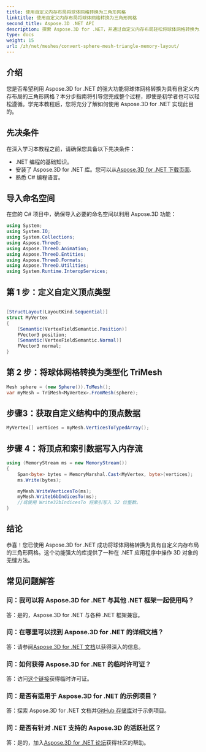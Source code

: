 ```yaml
---
title: 使用自定义内存布局将球体网格转换为三角形网格
linktitle: 使用自定义内存布局将球体网格转换为三角形网格
second_title: Aspose.3D .NET API
description: 探索 Aspose.3D for .NET，并通过自定义内存布局轻松将球体网格转换为三角形网格。请按照我们的分步指南进行无缝集成。
type: docs
weight: 15
url: /zh/net/meshes/convert-sphere-mesh-triangle-memory-layout/
---
```

## 介绍
您是否希望利用 Aspose.3D for .NET 的强大功能将球体网格转换为具有自定义内存布局的三角形网格？本分步指南将引导您完成整个过程，即使是初学者也可以轻松遵循。学完本教程后，您将充分了解如何使用 Aspose.3D for .NET 实现此目的。
## 先决条件
在深入学习本教程之前，请确保您具备以下先决条件：
- .NET 编程的基础知识。
- 安装了 Aspose.3D for .NET 库。您可以从[Aspose.3D for .NET 下载页面](https://releases.aspose.com/3d/net/).
- 熟悉 C# 编程语言。
## 导入命名空间
在您的 C# 项目中，确保导入必要的命名空间以利用 Aspose.3D 功能：
```csharp
using System;
using System.IO;
using System.Collections;
using Aspose.ThreeD;
using Aspose.ThreeD.Animation;
using Aspose.ThreeD.Entities;
using Aspose.ThreeD.Formats;
using Aspose.ThreeD.Utilities;
using System.Runtime.InteropServices;
```
## 第 1 步：定义自定义顶点类型
```csharp

[StructLayout(LayoutKind.Sequential)]
struct MyVertex
{
    [Semantic(VertexFieldSemantic.Position)]
    FVector3 position;
    [Semantic(VertexFieldSemantic.Normal)]
    FVector3 normal;
}
```

## 第 2 步：将球体网格转换为类型化 TriMesh
```csharp
Mesh sphere = (new Sphere()).ToMesh();
var myMesh = TriMesh<MyVertex>.FromMesh(sphere);
```
## 步骤3：获取自定义结构中的顶点数据
```csharp
MyVertex[] vertices = myMesh.VerticesToTypedArray();
```
## 步骤 4：将顶点和索引数据写入内存流
```csharp
using (MemoryStream ms = new MemoryStream())
{
    Span<byte> bytes = MemoryMarshal.Cast<MyVertex, byte>(vertices);
    ms.Write(bytes);

    myMesh.WriteVerticesTo(ms);
    myMesh.Write16bIndicesTo(ms);
    //或使用 Write32bIndicesTo 将索引写入 32 位整数。
}
```
## 结论
恭喜！您已使用 Aspose.3D for .NET 成功将球体网格转换为具有自定义内存布局的三角形网格。这个功能强大的库提供了一种在 .NET 应用程序中操作 3D 对象的无缝方法。
## 常见问题解答
### 问：我可以将 Aspose.3D for .NET 与其他 .NET 框架一起使用吗？
答：是的，Aspose.3D for .NET 与各种 .NET 框架兼容。
### 问：在哪里可以找到 Aspose.3D for .NET 的详细文档？
答：请参阅[Aspose.3D for .NET 文档](https://reference.aspose.com/3d/net/)以获得深入的信息。
### 问：如何获得 Aspose.3D for .NET 的临时许可证？
答：访问[这个链接](https://purchase.aspose.com/temporary-license/)获得临时许可证。
### 问：是否有适用于 Aspose.3D for .NET 的示例项目？
答：探索 Aspose.3D for .NET 文档并[GitHub 存储库](https://github.com/aspose-3d/Aspose.3D-for-.NET)对于示例项目。
### 问：是否有针对 .NET 支持的 Aspose.3D 的活跃社区？
答：是的，加入[Aspose.3D for .NET 论坛](https://forum.aspose.com/c/3d/18)获得社区的帮助。